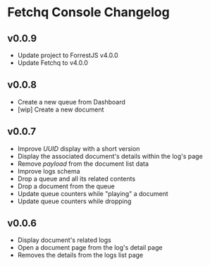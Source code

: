 # Fetchq Console Changelog

## v0.0.9

- Update project to ForrestJS v4.0.0
- Update Fetchq to v4.0.0

## v0.0.8

- Create a new queue from Dashboard
- [wip] Create a new document

## v0.0.7

- Improve _UUID_ display with a short version
- Display the associated document's details within the log's page
- Remove _payload_ from the document list data
- Improve logs schema
- Drop a queue and all its related contents
- Drop a document from the queue
- Update queue counters while "playing" a document
- Update queue counters while dropping

## v0.0.6

- Display document's related logs
- Open a document page from the log's detail page
- Removes the details from the logs list page
